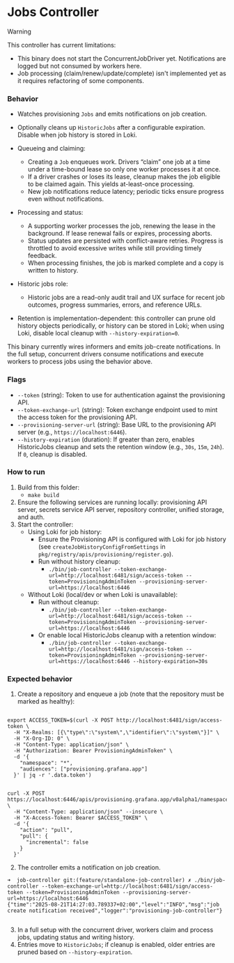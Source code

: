 # Jobs Controller

> [!WARNING]
> This controller has current limitations:
>
> - This binary does not start the ConcurrentJobDriver yet. Notifications are logged but not consumed by workers here.
> - Job processing (claim/renew/update/complete) isn't implemented yet as it requires refactoring of some components.

### Behavior

- Watches provisioning `Jobs` and emits notifications on job creation.
- Optionally cleans up `HistoricJobs` after a configurable expiration. Disable when job history is stored in Loki.

- Queueing and claiming:
  - Creating a `Job` enqueues work. Drivers “claim” one job at a time under a time-bound lease so only one worker processes it at once.
  - If a driver crashes or loses its lease, cleanup makes the job eligible to be claimed again. This yields at-least-once processing.
  - New job notifications reduce latency; periodic ticks ensure progress even without notifications.

- Processing and status:
  - A supporting worker processes the job, renewing the lease in the background. If lease renewal fails or expires, processing aborts.
  - Status updates are persisted with conflict-aware retries. Progress is throttled to avoid excessive writes while still providing timely feedback.
  - When processing finishes, the job is marked complete and a copy is written to history.

- Historic jobs role:
  - Historic jobs are a read-only audit trail and UX surface for recent job outcomes, progress summaries, errors, and reference URLs.
- Retention is implementation-dependent: this controller can prune old history objects periodically, or history can be stored in Loki; when using Loki, disable local cleanup with `--history-expiration=0`.

This binary currently wires informers and emits job-create notifications. In the full setup, concurrent drivers consume notifications and execute workers to process jobs using the behavior above.

### Flags

- `--token` (string): Token to use for authentication against the provisioning API.
- `--token-exchange-url` (string): Token exchange endpoint used to mint the access token for the provisioning API.
- `--provisioning-server-url` (string): Base URL to the provisioning API server (e.g., `https://localhost:6446`).
- `--history-expiration` (duration): If greater than zero, enables HistoricJobs cleanup and sets the retention window (e.g., `30s`, `15m`, `24h`). If `0`, cleanup is disabled.

### How to run

1. Build from this folder:
   - `make build`
2. Ensure the following services are running locally: provisioning API server, secrets service API server, repository controller, unified storage, and auth.
3. Start the controller:
   - Using Loki for job history:
     - Ensure the Provisioning API is configured with Loki for job history (see `createJobHistoryConfigFromSettings` in `pkg/registry/apis/provisioning/register.go`).
     - Run without history cleanup:
       - `./bin/job-controller --token-exchange-url=http://localhost:6481/sign/access-token --token=ProvisioningAdminToken --provisioning-server-url=https://localhost:6446`
   - Without Loki (local/dev or when Loki is unavailable):
     - Run without cleanup:
       - `./bin/job-controller --token-exchange-url=http://localhost:6481/sign/access-token --token=ProvisioningAdminToken --provisioning-server-url=https://localhost:6446`
     - Or enable local HistoricJobs cleanup with a retention window:
       - `./bin/job-controller --token-exchange-url=http://localhost:6481/sign/access-token --token=ProvisioningAdminToken --provisioning-server-url=https://localhost:6446 --history-expiration=30s`

### Expected behavior

1. Create a repository and enqueue a job (note that the repository must be marked as healthy):

```curl

export ACCESS_TOKEN=$(curl -X POST http://localhost:6481/sign/access-token \
  -H "X-Realms: [{\"type\":\"system\",\"identifier\":\"system\"}]" \
  -H "X-Org-ID: 0" \
  -H "Content-Type: application/json" \
  -H "Authorization: Bearer ProvisioningAdminToken" \
  -d '{
    "namespace": "*",
    "audiences": ["provisioning.grafana.app"]
  }' | jq -r '.data.token')
```

```curl

curl -X POST https://localhost:6446/apis/provisioning.grafana.app/v0alpha1/namespaces/default/repositories/test6/jobs \
  -H "Content-Type: application/json" --insecure \
  -H "X-Access-Token: Bearer $ACCESS_TOKEN" \
  -d '{
    "action": "pull",
    "pull": {
      "incremental": false
    }
  }'
```

2. The controller emits a notification on job creation.

```
➜  job-controller git:(feature/standalone-job-controller) ✗ ./bin/job-controller --token-exchange-url=http://localhost:6481/sign/access-token --token=ProvisioningAdminToken --provisioning-server-url=https://localhost:6446
{"time":"2025-08-21T14:27:03.789337+02:00","level":"INFO","msg":"job create notification received","logger":"provisioning-job-controller"}
```

```

```

3. In a full setup with the concurrent driver, workers claim and process jobs, updating status and writing history.
4. Entries move to `HistoricJobs`; if cleanup is enabled, older entries are pruned based on `--history-expiration`.
